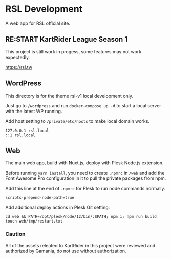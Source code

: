 # RSL Development

A web app for RSL official site.


## RE:START KartRider League Season 1

This project is still work in progess, some features may not work expectedly.

https://rsl.tw

## WordPress

This directory is for the theme rsl-v1 local development only.

Just go to `/wordpress` and run `docker-compose up -d` to start a local server with the latest WP running.

Add host setting to `/private/etc/hosts` to make local domain works.

```
127.0.0.1 rsl.local
::1 rsl.local
```

## Web

The main web app, build with Nuxt.js, deploy with Plesk Node.js extension.

Before running `yarn install`, you need to create `.npmrc` in `/web` and add the Font Awesome Pro configuration in it to pull the private packages from npm. 

Add this line at the end of `.npmrc` for Plesk to run node commands normally.

```
scripts-prepend-node-path=true
```

Add additional deploy actions in Plesk Git setting:

```
cd web && PATH=/opt/plesk/node/12/bin/:$PATH; npm i; npm run build
touch web/tmp/restart.txt
```

### **Caution**

All of the assets releated to KartRider in this project were reviewed and authorized by Gamania, do not use without authorization.
